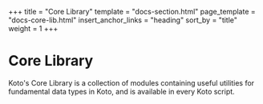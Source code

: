 +++
title = "Core Library"
template = "docs-section.html"
page_template = "docs-core-lib.html"
insert_anchor_links = "heading"
sort_by = "title"
weight = 1
+++

# Core Library

Koto's Core Library is a collection of modules containing useful utilities for
fundamental data types in Koto, and is available in every Koto script.
